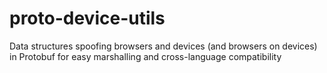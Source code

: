 # proto-device-utils
Data structures spoofing browsers and devices (and browsers on devices) in Protobuf for easy marshalling and cross-language compatibility

